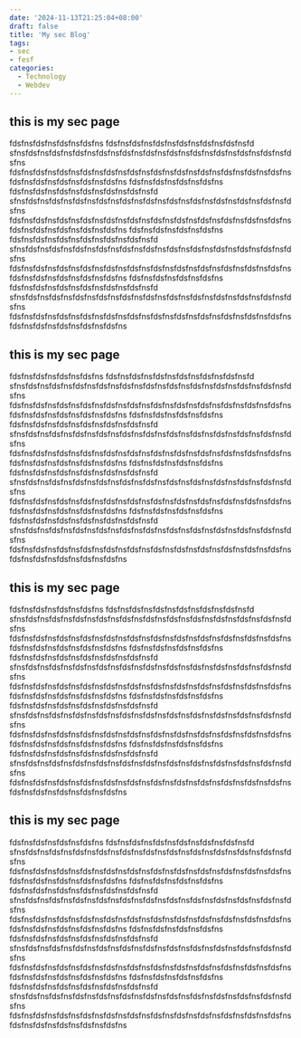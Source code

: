 ```yaml
---
date: '2024-11-13T21:25:04+08:00'
draft: false
title: 'My sec Blog'
tags:
- sec
- fesf
categories:
  - Technology
  - Webdev
---
```


## this is my sec page
fdsfnsfdsfnsfdsfnsfdsfns
fdsfnsfdsfnsfdsfnsfdsfnsfdsfnsfdsfnsfd
sfnsfdsfnsfdsfnsfdsfnsfdsfnsfdsfnsfdsfnsfdsfnsfdsfnsfdsfnsfdsfnsfdsfnsfdsfns
fdsfnsfdsfnsfdsfnsfdsfnsfdsfnsfdsfnsfdsfnsfdsfnsfdsfnsfdsfnsfdsfnsfdsfnsfdsfnsfdsfnsfdsfnsfdsfnsfdsfns
fdsfnsfdsfnsfdsfnsfdsfns
fdsfnsfdsfnsfdsfnsfdsfnsfdsfnsfdsfnsfd
sfnsfdsfnsfdsfnsfdsfnsfdsfnsfdsfnsfdsfnsfdsfnsfdsfnsfdsfnsfdsfnsfdsfnsfdsfns
fdsfnsfdsfnsfdsfnsfdsfnsfdsfnsfdsfnsfdsfnsfdsfnsfdsfnsfdsfnsfdsfnsfdsfnsfdsfnsfdsfnsfdsfnsfdsfnsfdsfns
fdsfnsfdsfnsfdsfnsfdsfns
fdsfnsfdsfnsfdsfnsfdsfnsfdsfnsfdsfnsfd
sfnsfdsfnsfdsfnsfdsfnsfdsfnsfdsfnsfdsfnsfdsfnsfdsfnsfdsfnsfdsfnsfdsfnsfdsfns
fdsfnsfdsfnsfdsfnsfdsfnsfdsfnsfdsfnsfdsfnsfdsfnsfdsfnsfdsfnsfdsfnsfdsfnsfdsfnsfdsfnsfdsfnsfdsfnsfdsfns
fdsfnsfdsfnsfdsfnsfdsfns
fdsfnsfdsfnsfdsfnsfdsfnsfdsfnsfdsfnsfd
sfnsfdsfnsfdsfnsfdsfnsfdsfnsfdsfnsfdsfnsfdsfnsfdsfnsfdsfnsfdsfnsfdsfnsfdsfns
fdsfnsfdsfnsfdsfnsfdsfnsfdsfnsfdsfnsfdsfnsfdsfnsfdsfnsfdsfnsfdsfnsfdsfnsfdsfnsfdsfnsfdsfnsfdsfnsfdsfns
## this is my sec page
fdsfnsfdsfnsfdsfnsfdsfns
fdsfnsfdsfnsfdsfnsfdsfnsfdsfnsfdsfnsfd
sfnsfdsfnsfdsfnsfdsfnsfdsfnsfdsfnsfdsfnsfdsfnsfdsfnsfdsfnsfdsfnsfdsfnsfdsfns
fdsfnsfdsfnsfdsfnsfdsfnsfdsfnsfdsfnsfdsfnsfdsfnsfdsfnsfdsfnsfdsfnsfdsfnsfdsfnsfdsfnsfdsfnsfdsfnsfdsfns
fdsfnsfdsfnsfdsfnsfdsfns
fdsfnsfdsfnsfdsfnsfdsfnsfdsfnsfdsfnsfd
sfnsfdsfnsfdsfnsfdsfnsfdsfnsfdsfnsfdsfnsfdsfnsfdsfnsfdsfnsfdsfnsfdsfnsfdsfns
fdsfnsfdsfnsfdsfnsfdsfnsfdsfnsfdsfnsfdsfnsfdsfnsfdsfnsfdsfnsfdsfnsfdsfnsfdsfnsfdsfnsfdsfnsfdsfnsfdsfns
fdsfnsfdsfnsfdsfnsfdsfns
fdsfnsfdsfnsfdsfnsfdsfnsfdsfnsfdsfnsfd
sfnsfdsfnsfdsfnsfdsfnsfdsfnsfdsfnsfdsfnsfdsfnsfdsfnsfdsfnsfdsfnsfdsfnsfdsfns
fdsfnsfdsfnsfdsfnsfdsfnsfdsfnsfdsfnsfdsfnsfdsfnsfdsfnsfdsfnsfdsfnsfdsfnsfdsfnsfdsfnsfdsfnsfdsfnsfdsfns
fdsfnsfdsfnsfdsfnsfdsfns
fdsfnsfdsfnsfdsfnsfdsfnsfdsfnsfdsfnsfd
sfnsfdsfnsfdsfnsfdsfnsfdsfnsfdsfnsfdsfnsfdsfnsfdsfnsfdsfnsfdsfnsfdsfnsfdsfns
fdsfnsfdsfnsfdsfnsfdsfnsfdsfnsfdsfnsfdsfnsfdsfnsfdsfnsfdsfnsfdsfnsfdsfnsfdsfnsfdsfnsfdsfnsfdsfnsfdsfns
## this is my sec page
fdsfnsfdsfnsfdsfnsfdsfns
fdsfnsfdsfnsfdsfnsfdsfnsfdsfnsfdsfnsfd
sfnsfdsfnsfdsfnsfdsfnsfdsfnsfdsfnsfdsfnsfdsfnsfdsfnsfdsfnsfdsfnsfdsfnsfdsfns
fdsfnsfdsfnsfdsfnsfdsfnsfdsfnsfdsfnsfdsfnsfdsfnsfdsfnsfdsfnsfdsfnsfdsfnsfdsfnsfdsfnsfdsfnsfdsfnsfdsfns
fdsfnsfdsfnsfdsfnsfdsfns
fdsfnsfdsfnsfdsfnsfdsfnsfdsfnsfdsfnsfd
sfnsfdsfnsfdsfnsfdsfnsfdsfnsfdsfnsfdsfnsfdsfnsfdsfnsfdsfnsfdsfnsfdsfnsfdsfns
fdsfnsfdsfnsfdsfnsfdsfnsfdsfnsfdsfnsfdsfnsfdsfnsfdsfnsfdsfnsfdsfnsfdsfnsfdsfnsfdsfnsfdsfnsfdsfnsfdsfns
fdsfnsfdsfnsfdsfnsfdsfns
fdsfnsfdsfnsfdsfnsfdsfnsfdsfnsfdsfnsfd
sfnsfdsfnsfdsfnsfdsfnsfdsfnsfdsfnsfdsfnsfdsfnsfdsfnsfdsfnsfdsfnsfdsfnsfdsfns
fdsfnsfdsfnsfdsfnsfdsfnsfdsfnsfdsfnsfdsfnsfdsfnsfdsfnsfdsfnsfdsfnsfdsfnsfdsfnsfdsfnsfdsfnsfdsfnsfdsfns
fdsfnsfdsfnsfdsfnsfdsfns
fdsfnsfdsfnsfdsfnsfdsfnsfdsfnsfdsfnsfd
sfnsfdsfnsfdsfnsfdsfnsfdsfnsfdsfnsfdsfnsfdsfnsfdsfnsfdsfnsfdsfnsfdsfnsfdsfns
fdsfnsfdsfnsfdsfnsfdsfnsfdsfnsfdsfnsfdsfnsfdsfnsfdsfnsfdsfnsfdsfnsfdsfnsfdsfnsfdsfnsfdsfnsfdsfnsfdsfns
## this is my sec page
fdsfnsfdsfnsfdsfnsfdsfns
fdsfnsfdsfnsfdsfnsfdsfnsfdsfnsfdsfnsfd
sfnsfdsfnsfdsfnsfdsfnsfdsfnsfdsfnsfdsfnsfdsfnsfdsfnsfdsfnsfdsfnsfdsfnsfdsfns
fdsfnsfdsfnsfdsfnsfdsfnsfdsfnsfdsfnsfdsfnsfdsfnsfdsfnsfdsfnsfdsfnsfdsfnsfdsfnsfdsfnsfdsfnsfdsfnsfdsfns
fdsfnsfdsfnsfdsfnsfdsfns
fdsfnsfdsfnsfdsfnsfdsfnsfdsfnsfdsfnsfd
sfnsfdsfnsfdsfnsfdsfnsfdsfnsfdsfnsfdsfnsfdsfnsfdsfnsfdsfnsfdsfnsfdsfnsfdsfns
fdsfnsfdsfnsfdsfnsfdsfnsfdsfnsfdsfnsfdsfnsfdsfnsfdsfnsfdsfnsfdsfnsfdsfnsfdsfnsfdsfnsfdsfnsfdsfnsfdsfns
fdsfnsfdsfnsfdsfnsfdsfns
fdsfnsfdsfnsfdsfnsfdsfnsfdsfnsfdsfnsfd
sfnsfdsfnsfdsfnsfdsfnsfdsfnsfdsfnsfdsfnsfdsfnsfdsfnsfdsfnsfdsfnsfdsfnsfdsfns
fdsfnsfdsfnsfdsfnsfdsfnsfdsfnsfdsfnsfdsfnsfdsfnsfdsfnsfdsfnsfdsfnsfdsfnsfdsfnsfdsfnsfdsfnsfdsfnsfdsfns
fdsfnsfdsfnsfdsfnsfdsfns
fdsfnsfdsfnsfdsfnsfdsfnsfdsfnsfdsfnsfd
sfnsfdsfnsfdsfnsfdsfnsfdsfnsfdsfnsfdsfnsfdsfnsfdsfnsfdsfnsfdsfnsfdsfnsfdsfns
fdsfnsfdsfnsfdsfnsfdsfnsfdsfnsfdsfnsfdsfnsfdsfnsfdsfnsfdsfnsfdsfnsfdsfnsfdsfnsfdsfnsfdsfnsfdsfnsfdsfns